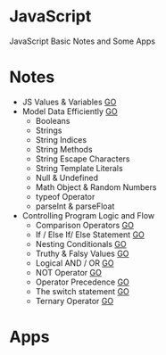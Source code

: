 # JavaScript
JavaScript Basic Notes and Some Apps

# Notes
* JS Values & Variables [GO](https://github.com/HopeMashal/Java-Script/blob/master/Notes/Values_Variables.pdf)
* Model Data Efficiently [GO](https://github.com/HopeMashal/Java-Script/blob/master/Notes/ModelDataEfficiently.js)
  * Booleans 
  * Strings 
  * String Indices 
  * String Methods 
  * String Escape Characters 
  * String Template Literals 
  * Null & Undefined 
  * Math Object & Random Numbers 
  * typeof Operator
  * parseInt & parseFloat 
* Controlling Program Logic and Flow 
  * Comparison Operators [GO]()
  * If / Else If/ Else Statement [GO]()
  * Nesting Conditionals [GO]()
  * Truthy & Falsy Values [GO]()
  * Logical AND / OR [GO]()
  * NOT Operator [GO]()
  * Operator Precedence [GO]()
  * The switch statement [GO]()
  * Ternary Operator [GO]()

# Apps

